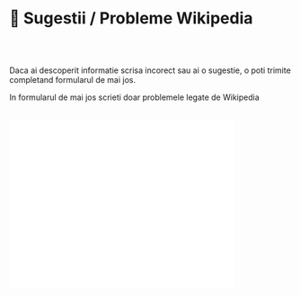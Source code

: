 <h1> 🚩 Sugestii / Probleme Wikipedia</h1>

<br><br>

Daca ai descoperit informatie scrisa incorect sau ai o sugestie, o poti trimite completand formularul de mai jos. 
<div class="danger-container">
<p>In formularul de mai jos scrieti doar problemele legate de Wikipedia</p>
</div>
<br>
<iframe src="components/sugestie.php" width="400" height="300" style="border: none;" tabindex="-1"></iframe>
